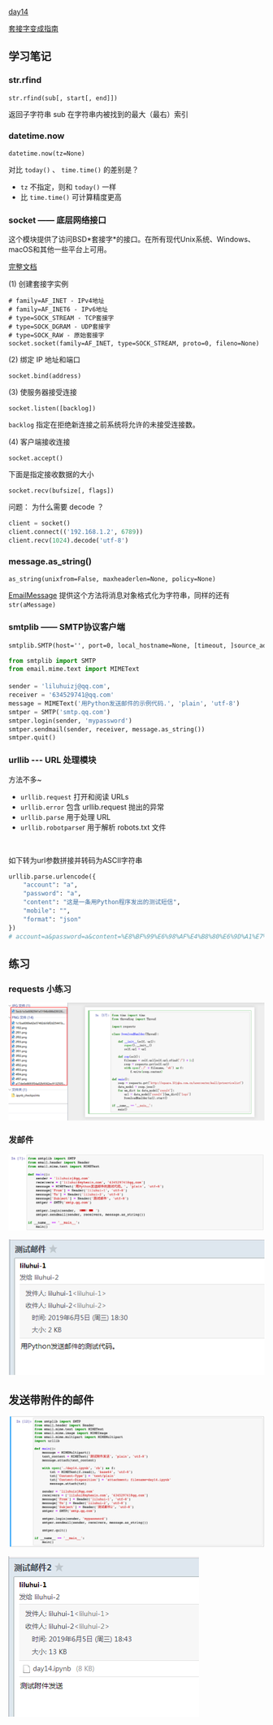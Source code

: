 [day14](https://github.com/jackfrued/Python-100-Days/blob/master/Day01-15/14.%E7%BD%91%E7%BB%9C%E7%BC%96%E7%A8%8B%E5%85%A5%E9%97%A8%E5%92%8C%E7%BD%91%E7%BB%9C%E5%BA%94%E7%94%A8%E5%BC%80%E5%8F%91.md)

[套接字变成指南](https://docs.python.org/zh-cn/3/howto/sockets.html)



## 学习笔记

### str.rfind

```
str.rfind(sub[, start[, end]])
```

返回子字符串 sub 在字符串内被找到的最大（最右）索引

### datetime.now

```
datetime.now(tz=None)
```

对比 `today()` 、 `time.time()`  的差别是？

 - `tz` 不指定，则和 `today()`  一样
 -  比 `time.time()`  可计算精度更高

### socket —— 底层网络接口

这个模块提供了访问BSD\*套接字\*的接口。在所有现代Unix系统、Windows、macOS和其他一些平台上可用。

[完整文档](https://docs.python.org/zh-cn/3/library/socket.html?highlight=socket#module-socket)

(1) 创建套接字实例

```
# family=AF_INET - IPv4地址
# family=AF_INET6 - IPv6地址
# type=SOCK_STREAM - TCP套接字
# type=SOCK_DGRAM - UDP套接字
# type=SOCK_RAW - 原始套接字
socket.socket(family=AF_INET, type=SOCK_STREAM, proto=0, fileno=None)
```

(2) 绑定 IP 地址和端口

```
socket.bind(address)
```

(3) 使服务器接受连接

```
socket.listen([backlog])
```

`backlog`  指定在拒绝新连接之前系统将允许的未接受连接数。

(4) 客户端接收连接

```
socket.accept()
```

下面是指定接收数据的大小
```
socket.recv(bufsize[, flags])
```

问题： 为什么需要 decode ？ 

```python
client = socket()
client.connect(('192.168.1.2', 6789))
client.recv(1024).decode('utf-8')
```

### message.as_string()

```
as_string(unixfrom=False, maxheaderlen=None, policy=None)
```

[EmailMessage](https://docs.python.org/zh-cn/3/library/email.message.html#email.message.EmailMessage) 提供这个方法将消息对象格式化为字符串，同样的还有 `str(aMessage)`

### smtplib —— SMTP协议客户端

```
smtplib.SMTP(host='', port=0, local_hostname=None, [timeout, ]source_address=None)
```

```python
from smtplib import SMTP
from email.mime.text import MIMEText

sender = 'liluhuizj@qq.com', 
receiver = '634529741@qq.com'
message = MIMEText('用Python发送邮件的示例代码.', 'plain', 'utf-8')
smtper = SMTP('smtp.qq.com')
smtper.login(sender, 'mypassword')
smtper.sendmail(sender, receiver, message.as_string())
smtper.quit()
```

### urllib --- URL 处理模块

方法不多~

- `urllib.request` 打开和阅读 URLs
- `urllib.error` 包含 urllib.request 抛出的异常
- `urllib.parse` 用于处理 URL
- `urllib.robotparse`r 用于解析 robots.txt 文件 

&nbsp;

如下转为url参数拼接并转码为ASCII字符串

```python
urllib.parse.urlencode({
    "account": "a",
    "password": "a",
    "content": "这是一条用Python程序发出的测试短信",
    "mobile": "",
    "format": "json"
})
# account=a&password=a&content=%E8%BF%99%E6%98%AF%E4%B8%80%E6%9D%A1%E7%94%A8Python%E7%A8%8B%E5%BA%8F%E5%8F%91%E5%87%BA%E7%9A%84%E6%B5%8B%E8%AF%95%E7%9F%AD%E4%BF%A1&mobile=&format=json
```


## 练习

### requests 小练习

![0f599864347ab27659edfbf28f3cd347.png](./assets/14-01.png)

### 发邮件

![860e6efa0c79a365b77623ee894ad4ea.png](./assets/14-02.png)

![eef94f3c0d921f15527521549c28a5a7.png](./assets/14-03.png)

## 发送带附件的邮件

![c03d3ec4678f437fd842f9bc715e90b8.png](./assets/14-04.png)

![a3325f8c1f3455eeadd86f69fc71a254.png](./assets/14-05.png)

